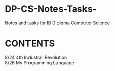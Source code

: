 # DP-CS-Notes-Tasks-
Notes and tasks for IB Diploma Computer Science  


# CONTENTS
8/24 4th Industrail Revolution <br>
8/26 My Programming Language
